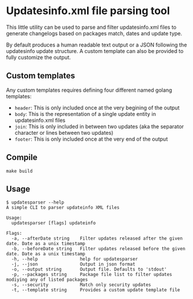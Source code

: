 # Updatesinfo.xml file parsing tool

This little utility can be used to parse and filter updatesinfo.xml files
to generate changelogs based on packages match, dates and update type.

By default produces a human readable text output or a JSON following the
updatesinfo update structure. A custom template can also be provided to
fully customize the output.

## Custom templates

Any custom templates requires defining four different named golang templates: 

* `header`: This is only included once at the very begining of the output
* `body`: This is the representation of a single update entity in updatesinfo.xml files
* `join`: This is only included in between two updates (aka the separator character or lines between two updates)
* `footer`: This is only included once at the very end of the output

## Compile

```
make build
```

## Usage 

```
$ updatesparser --help
A simple CLI to parser updateinfo XML files

Usage:
  updatesparser [flags] updateinfo

Flags:
  -a, --afterDate string    Filter updates released after the given date. Date as a unix timestamp
  -b, --beforeDate string   Filter updates released before the given date. Date as a unix timestamp
  -h, --help                help for updatesparser
  -j, --json                Output in json format
  -o, --output string       Output file. Defaults to 'stdout'
  -p, --packages string     Package file list to filter updates modiying any of listed packages
  -s, --security            Match only security updates
  -t, --template string     Provides a custom update template file
```
